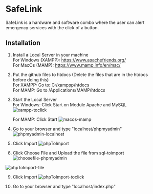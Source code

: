 # SafeLink
SafeLink is a hardware and software combo where the user can alert emergency services with the click of a button.

## Installation

1. Install a Local Server in your machine \
   For Windows (XAMPP): https://www.apachefriends.org/ \
   For MacOs (MAMP): https://www.mamp.info/en/mac/

2. Put the github files to htdocs (Delete the files that are in the htdocs before doing this) \
   For XAMPP: Go to: C:/xamppp/htdocs \
   For MAMP: Go to /Applications/MAMP/htdocs

3. Start the Local Server \
   For Windows: Click Start on Module Apache and MySQL \
   ![xampp-toclick](https://github.com/user-attachments/assets/8168f082-69a4-4d7a-a7b1-5175dfb95c23)


   For MAMP: Click Start
   ![macos-mamp](https://github.com/user-attachments/assets/030c61a3-8b4c-42e7-9277-0cab87f3bd7c)


5. Go to your browser and type "localhost/phpmyadmin"
![phpmyadmin-localhost](https://github.com/user-attachments/assets/c08383ee-3130-4491-b5b2-30bbf555ffa0)


6. Click Import
![phpToImport](https://github.com/user-attachments/assets/95bffcae-85ae-4788-ae60-fdec61504c79)


7. Click Choose File and Upload the file from sql-toimport
![choosefile-phpmyadmin](https://github.com/user-attachments/assets/7ec49b36-ad05-4bcd-8724-3f8046663a4e)

![phpToImport-file](https://github.com/user-attachments/assets/becb80f4-8021-409b-8d05-9660fb6eff68)


9. Click Import
  ![phpToImport-toclick](https://github.com/user-attachments/assets/ec0b3a8f-252c-465b-84db-35df84770767)

10. Go to your browser and type "localhost/index.php"

    
 
